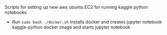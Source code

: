 Scripts for setting up new aws ubuntu EC2 for running kaggle python notebooks

- Run `sudo bash ./docker.sh`
Installs docker and creates jupyter notebook kaggle-python docker image and starts jupyter notebook
